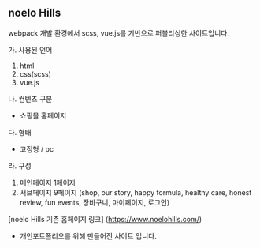 ## noelo Hills

webpack 개발 환경에서 scss, vue.js를 기반으로 퍼블리싱한 사이트입니다.

가. 사용된 언어
 1. html
 2. css(scss)
 3. vue.js
 
나. 컨텐츠 구분
 * 쇼핑몰 홈페이지
 
다. 형태
 * 고정형 / pc
 
라. 구성
 1. 메인페이지 1페이지
 2. 서브페이지 9페이지 (shop, our story, happy formula, healthy care, honest review, fun events, 장바구니, 마이페이지, 로그인)

[noelo Hills 기존 홈페이지 링크]
(https://www.noelohills.com/)

* 개인포트폴리오를 위해 만들어진 사이트 입니다.
